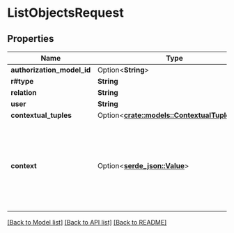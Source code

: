 # ListObjectsRequest

## Properties

Name | Type | Description | Notes
------------ | ------------- | ------------- | -------------
**authorization_model_id** | Option<**String**> |  | [optional]
**r#type** | **String** |  | 
**relation** | **String** |  | 
**user** | **String** |  | 
**contextual_tuples** | Option<[**crate::models::ContextualTupleKeys**](ContextualTupleKeys.md)> |  | [optional]
**context** | Option<[**serde_json::Value**](.md)> | Additional request context that will be used to evaluate any ABAC conditions encountered in the query evaluation. | [optional]

[[Back to Model list]](../README.md#documentation-for-models) [[Back to API list]](../README.md#documentation-for-api-endpoints) [[Back to README]](../README.md)


